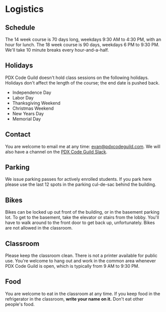 
# Logistics

## Schedule

The 14 week course is 70 days long, weekdays 9:30 AM to 4:30 PM, with an hour for lunch. The 18 week course is 90 days, weekdays 6 PM to 9:30 PM. We'll take 10 minute breaks every hour-and-a-half.

## Holidays

PDX Code Guild doesn't hold class sessions on the following holidays. Holidays don't affect the length of the course; the end date is pushed back.

* Independence Day
* Labor Day
* Thanksgiving Weekend
* Christmas Weekend
* New Years Day
* Memorial Day

## Contact

You are welcome to email me at any time: [evan@pdxcodeguild.com](mailto:evan@pdxcodeguild.com). We will also have a channel on the [PDX Code Guild Slack](https://portlandcodeguild.slack.com/).

## Parking

We issue parking passes for actively enrolled students. If you park here please use the last 12 spots in the parking cul-de-sac behind the building.

## Bikes

Bikes can be locked up out front of the building, or in the basement parking lot. To get to the basement, take the elevator or stairs from the lobby. You'll have to walk around to the front door to get back up, unfortunately. Bikes are not allowed in the classroom.

## Classroom

Please keep the classroom clean. There is not a printer available for public use. You're welcome to hang out and work in the common area whenever PDX Code Guild is open, which is typically from 9 AM to 9:30 PM.

## Food

You are welcome to eat in the classroom at any time. If you keep food in the refrigerator in the classroom, **write your name on it.** Don't eat other people's food.
